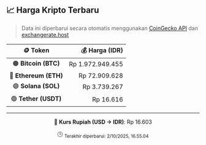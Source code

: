 

<!-- HARGA_KRIPTO -->
## 📈 Harga Kripto Terbaru

> Data ini diperbarui secara otomatis menggunakan [CoinGecko API](https://www.coingecko.com/) dan [exchangerate.host](https://exchangerate.host/)

<div align="center">

| 🪙 Token | 💰 Harga (IDR) |
|:------:|---------------:|
| 🟠 **Bitcoin (BTC)**   | Rp 1.972.949.455 |
| 🔵 **Ethereum (ETH)**  | Rp 72.909.628 |
| 🟣 **Solana (SOL)**    | Rp 3.739.267 |
| 🟢 **Tether (USDT)**   | Rp 16.616 |

---

💱 **Kurs Rupiah (USD → IDR)**: Rp 16.603

🕒 <sub>Terakhir diperbarui: 2/10/2025, 16.55.04</sub>

</div>
<!-- /HARGA_KRIPTO -->